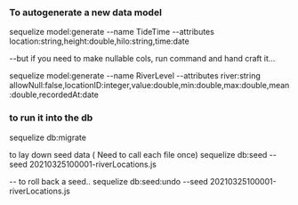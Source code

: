 ### To autogenerate a new data model

sequelize model:generate --name TideTime --attributes location:string,height:double,hilo:string,time:date

--but if you need to make nullable cols, run command and hand craft it...

sequelize model:generate --name RiverLevel --attributes river:string allowNull:false,locationID:integer,value:double,min:double,max:double,mean:double,recordedAt:date

### to run it into the db

sequelize db:migrate

to lay down seed data ( Need to call each file once)
sequelize db:seed --seed 20210325100001-riverLocations.js

-- to roll back a seed..
sequelize db:seed:undo --seed 20210325100001-riverLocations.js
